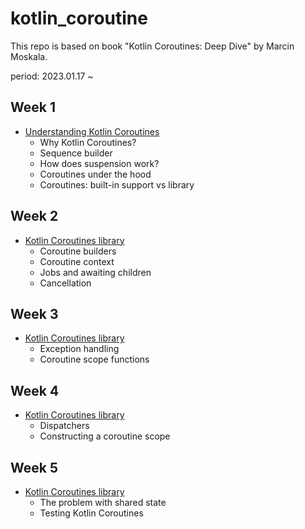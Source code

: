 # kotlin_coroutine

This repo is based on book "Kotlin Coroutines: Deep Dive" by Marcin Moskala.

period: 2023.01.17 ~

## Week 1 

- [Understanding Kotlin Coroutines](week1.md)
    - Why Kotlin Coroutines?
    - Sequence builder
    - How does suspension work?
    - Coroutines under the hood
    - Coroutines: built-in support vs library

## Week 2

- [Kotlin Coroutines library](week2.md)
  - Coroutine builders
  - Coroutine context
  - Jobs and awaiting children
  - Cancellation

## Week 3

- [Kotlin Coroutines library](week3.md)
  - Exception handling
  - Coroutine scope functions

## Week 4

- [Kotlin Coroutines library](week4.md)
  - Dispatchers
  - Constructing a coroutine scope

## Week 5

- [Kotlin Coroutines library](week5.md)
  - The problem with shared state
  - Testing Kotlin Coroutines
